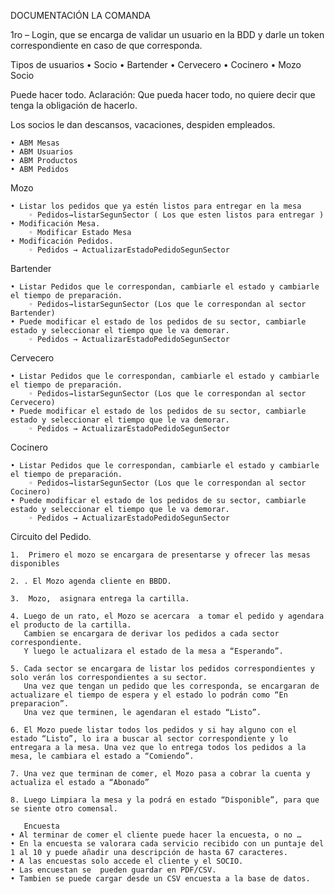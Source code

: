 DOCUMENTACIÓN LA COMANDA

1ro – Login, que se encarga de validar un usuario en la BDD y darle un token correspondiente en caso de que corresponda.

Tipos de usuarios
    • Socio
    • Bartender
    • Cervecero
    • Cocinero
    • Mozo
Socio

Puede hacer todo.
Aclaración: Que pueda hacer todo, no quiere decir que tenga la obligación de hacerlo.

Los socios le dan descansos, vacaciones, despiden empleados.

    • ABM Mesas
    • ABM Usuarios
    • ABM Productos
    • ABM Pedidos

Mozo

    • Listar los pedidos que ya estén listos para entregar en la mesa 
        ◦ Pedidos→listarSegunSector ( Los que esten listos para entregar )
    • Modificación Mesa.
        ◦ Modificar Estado Mesa
    • Modificación Pedidos.
        ◦ Pedidos → ActualizarEstadoPedidoSegunSector
      
Bartender

    • Listar Pedidos que le correspondan, cambiarle el estado y cambiarle el tiempo de preparación.
        ◦ Pedidos→listarSegunSector (Los que le correspondan al sector Bartender)
    • Puede modificar el estado de los pedidos de su sector, cambiarle estado y seleccionar el tiempo que le va demorar.
        ◦ Pedidos → ActualizarEstadoPedidoSegunSector
          
Cervecero

    • Listar Pedidos que le correspondan, cambiarle el estado y cambiarle el tiempo de preparación.
        ◦ Pedidos→listarSegunSector (Los que le correspondan al sector Cervecero)
    • Puede modificar el estado de los pedidos de su sector, cambiarle estado y seleccionar el tiempo que le va demorar.
        ◦ Pedidos → ActualizarEstadoPedidoSegunSector
Cocinero

    • Listar Pedidos que le correspondan, cambiarle el estado y cambiarle el tiempo de preparación.
        ◦ Pedidos→listarSegunSector (Los que le correspondan al sector Cocinero)
    • Puede modificar el estado de los pedidos de su sector, cambiarle estado y seleccionar el tiempo que le va demorar.
        ◦ Pedidos → ActualizarEstadoPedidoSegunSector
      
Circuito del Pedido.

    1.  Primero el mozo se encargara de presentarse y ofrecer las mesas disponibles
       
    2. . El Mozo agenda cliente en BBDD.
       
    3.  Mozo,  asignara entrega la cartilla.
       
    4. Luego de un rato, el Mozo se acercara  a tomar el pedido y agendara el producto de la cartilla. 
       Cambien se encargara de derivar los pedidos a cada sector correspondiente. 
       Y luego le actualizara el estado de la mesa a “Esperando”.

    5. Cada sector se encargara de listar los pedidos correspondientes y solo verán los correspondientes a su sector. 
       Una vez que tengan un pedido que les corresponda, se encargaran de actualizare el tiempo de espera y el estado lo podrán como “En preparacion”. 
       Una vez que terminen, le agendaran el estado “Listo”.
       
    6. El Mozo puede listar todos los pedidos y si hay alguno con el estado “Listo”, lo ira a buscar al sector correspondiente y lo entregara a la mesa. Una vez que lo entrega todos los pedidos a la mesa, le cambiara el estado a “Comiendo”.
       
    7. Una vez que terminan de comer, el Mozo pasa a cobrar la cuenta y actualiza el estado a “Abonado”
       
    8. Luego Limpiara la mesa y la podrá en estado “Disponible”, para que se siente otro comensal.
       
       Encuesta
    • Al terminar de comer el cliente puede hacer la encuesta, o no …
    • En la encuesta se valorara cada servicio recibido con un puntaje del 1 al 10 y puede añadir una descripción de hasta 67 caracteres.
    • A las encuestas solo accede el cliente y el SOCIO.
    • Las encuestan se  pueden guardar en PDF/CSV. 
    • Tambien se puede cargar desde un CSV encuesta a la base de datos.







